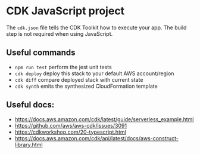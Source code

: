 # CDK JavaScript project

The `cdk.json` file tells the CDK Toolkit how to execute your app. The build step is not required when using JavaScript.

## Useful commands

 * `npm run test`         perform the jest unit tests
 * `cdk deploy`           deploy this stack to your default AWS account/region
 * `cdk diff`             compare deployed stack with current state
 * `cdk synth`            emits the synthesized CloudFormation template

## Useful docs:
- https://docs.aws.amazon.com/cdk/latest/guide/serverless_example.html
- https://github.com/aws/aws-cdk/issues/3091
- https://cdkworkshop.com/20-typescript.html
- https://docs.aws.amazon.com/cdk/api/latest/docs/aws-construct-library.html

